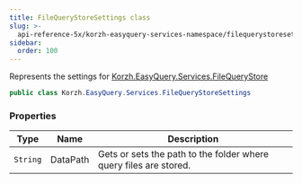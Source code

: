 ```yaml
---
title: FileQueryStoreSettings class
slug: >-
  api-reference-5x/korzh-easyquery-services-namespace/filequerystoresettings-class
sidebar:
  order: 100
---
```


Represents the settings for [Korzh.EasyQuery.Services.FileQueryStore](///////////////easyquery/docs/api-reference-5x/korzh-easyquery-services-namespace/filequerystore-class)
```csharp
public class Korzh.EasyQuery.Services.FileQueryStoreSettings

```

### Properties

| Type | Name | Description | 
| --- | --- | --- | 
| `String` | DataPath | Gets or sets the path to the folder where query files are stored. |
